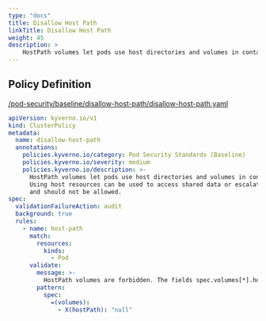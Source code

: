 ```yaml
---
type: "docs"
title: Disallow Host Path
linkTitle: Disallow Host Path
weight: 45
description: >
    HostPath volumes let pods use host directories and volumes in containers. Using host resources can be used to access shared data or escalate privileges and should not be allowed.
---
```


## Policy Definition
<a href="https://github.com/kyverno/policies/raw/main//pod-security/baseline/disallow-host-path/disallow-host-path.yaml" target="-blank">/pod-security/baseline/disallow-host-path/disallow-host-path.yaml</a>

```yaml
apiVersion: kyverno.io/v1
kind: ClusterPolicy
metadata:
  name: disallow-host-path
  annotations:
    policies.kyverno.io/category: Pod Security Standards (Baseline)
    policies.kyverno.io/severity: medium
    policies.kyverno.io/description: >-
      HostPath volumes let pods use host directories and volumes in containers.
      Using host resources can be used to access shared data or escalate privileges
      and should not be allowed.
spec:
  validationFailureAction: audit
  background: true
  rules:
    - name: host-path
      match:
        resources:
          kinds:
            - Pod
      validate:
        message: >-
          HostPath volumes are forbidden. The fields spec.volumes[*].hostPath must not be set.
        pattern:
          spec:
            =(volumes):
              - X(hostPath): "null"

```
